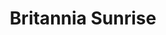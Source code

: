 ---
layout: product
product_id: 1419058446398
id: 1419058446398
title: Britannia Sunrise
body_html: >-
  <p>Taken at Britannia Beach in Squamish, BC during the Summer of 2016.</p>

  <p>This photo has a has a very special place in my heart. The day started at 3 am to catch the sunrise at Britannia Beach. Being in Kitsilano at the time, we had a drive ahead of us; if we were going to make it. It was a full day, starting at Britannia, then on to Whistler and all the way back and past to Abbotsford; all to end the day with a Fieldhouse beer. Truly a day to make one appreciate all that Mother Nature has to offer.</p>

  <p> </p>
vendor: Connell McCarthy
product_type: Posters, Prints, & Visual Artwork
created_at: 2018-08-22T19:41:48-04:00
handle: britannia-sunrise
updated_at: 2022-03-31T15:41:03-04:00
published_at: 2018-08-22T19:38:24-04:00
template_suffix: ""
status: active
published_scope: global
tags: Batch 01, mountain, mountains, Print, snow, sunrise, sunset
admin_graphql_api_id: gid://shopify/Product/1419058446398
variants:
  - id: 39574752919614
    product_id: 1419058446398
    title: 8x10" / Full Colour
    price: "35.00"
    sku: CM-PP-B1-01-XXS-FC
    position: 1
    inventory_policy: continue
    compare_at_price: null
    fulfillment_service: manual
    inventory_management: shopify
    option1: 8x10"
    option2: Full Colour
    option3: null
    created_at: 2021-08-30T12:10:10-04:00
    updated_at: 2022-02-07T15:25:51-05:00
    taxable: true
    barcode: ""
    grams: 208
    image_id: 6198826041406
    weight: 0.208
    weight_unit: kg
    inventory_item_id: 41669193105470
    inventory_quantity: 100
    old_inventory_quantity: 100
    requires_shipping: true
    admin_graphql_api_id: gid://shopify/ProductVariant/39574752919614
  - id: 39574779461694
    product_id: 1419058446398
    title: 8x10" / Black & White
    price: "35.00"
    sku: CM-PP-B1-01-XXS-BW
    position: 2
    inventory_policy: continue
    compare_at_price: null
    fulfillment_service: manual
    inventory_management: shopify
    option1: 8x10"
    option2: Black & White
    option3: null
    created_at: 2021-08-30T12:18:09-04:00
    updated_at: 2022-02-07T15:25:47-05:00
    taxable: true
    barcode: ""
    grams: 208
    image_id: 6198825910334
    weight: 0.208
    weight_unit: kg
    inventory_item_id: 41669219614782
    inventory_quantity: 100
    old_inventory_quantity: 100
    requires_shipping: true
    admin_graphql_api_id: gid://shopify/ProductVariant/39574779461694
  - id: 12375468769342
    product_id: 1419058446398
    title: 8.5x11" / Full Colour
    price: "35.00"
    sku: CM-PP-B1-01-XS-FC
    position: 3
    inventory_policy: continue
    compare_at_price: null
    fulfillment_service: manual
    inventory_management: shopify
    option1: 8.5x11"
    option2: Full Colour
    option3: null
    created_at: 2018-08-22T19:41:48-04:00
    updated_at: 2022-02-07T15:25:51-05:00
    taxable: true
    barcode: ""
    grams: 208
    image_id: 6198826041406
    weight: 0.208
    weight_unit: kg
    inventory_item_id: 12538699546686
    inventory_quantity: 100
    old_inventory_quantity: 100
    requires_shipping: true
    admin_graphql_api_id: gid://shopify/ProductVariant/12375468769342
  - id: 39574776873022
    product_id: 1419058446398
    title: 8.5x11" / Black & White
    price: "35.00"
    sku: CM-PP-B1-01-XS-BW
    position: 4
    inventory_policy: continue
    compare_at_price: null
    fulfillment_service: manual
    inventory_management: shopify
    option1: 8.5x11"
    option2: Black & White
    option3: null
    created_at: 2021-08-30T12:17:20-04:00
    updated_at: 2022-02-07T18:08:21-05:00
    taxable: true
    barcode: ""
    grams: 208
    image_id: 6198825910334
    weight: 0.208
    weight_unit: kg
    inventory_item_id: 41669217026110
    inventory_quantity: 100
    old_inventory_quantity: 100
    requires_shipping: true
    admin_graphql_api_id: gid://shopify/ProductVariant/39574776873022
  - id: 12375468802110
    product_id: 1419058446398
    title: 13x19" / Full Colour
    price: "40.00"
    sku: CM-PP-B1-01-S-FC
    position: 5
    inventory_policy: continue
    compare_at_price: null
    fulfillment_service: manual
    inventory_management: shopify
    option1: 13x19"
    option2: Full Colour
    option3: null
    created_at: 2018-08-22T19:41:48-04:00
    updated_at: 2022-02-07T15:25:52-05:00
    taxable: true
    barcode: ""
    grams: 208
    image_id: 6198826041406
    weight: 0.208
    weight_unit: kg
    inventory_item_id: 12538699579454
    inventory_quantity: 100
    old_inventory_quantity: 100
    requires_shipping: true
    admin_graphql_api_id: gid://shopify/ProductVariant/12375468802110
  - id: 39574778544190
    product_id: 1419058446398
    title: 13x19" / Black & White
    price: "40.00"
    sku: CM-PP-B1-01-S-BW
    position: 6
    inventory_policy: continue
    compare_at_price: null
    fulfillment_service: manual
    inventory_management: shopify
    option1: 13x19"
    option2: Black & White
    option3: null
    created_at: 2021-08-30T12:17:51-04:00
    updated_at: 2022-02-07T15:25:51-05:00
    taxable: true
    barcode: ""
    grams: 208
    image_id: 6198825910334
    weight: 0.208
    weight_unit: kg
    inventory_item_id: 41669218730046
    inventory_quantity: 100
    old_inventory_quantity: 100
    requires_shipping: true
    admin_graphql_api_id: gid://shopify/ProductVariant/39574778544190
  - id: 39574755606590
    product_id: 1419058446398
    title: 16x20" / Full Colour
    price: "50.00"
    sku: CM-PP-B1-01-M-FC
    position: 7
    inventory_policy: continue
    compare_at_price: null
    fulfillment_service: manual
    inventory_management: shopify
    option1: 16x20"
    option2: Full Colour
    option3: null
    created_at: 2021-08-30T12:10:58-04:00
    updated_at: 2022-02-07T15:25:57-05:00
    taxable: true
    barcode: ""
    grams: 208
    image_id: 6198826041406
    weight: 0.208
    weight_unit: kg
    inventory_item_id: 41669195792446
    inventory_quantity: 100
    old_inventory_quantity: 100
    requires_shipping: true
    admin_graphql_api_id: gid://shopify/ProductVariant/39574755606590
  - id: 39574780346430
    product_id: 1419058446398
    title: 16x20" / Black & White
    price: "50.00"
    sku: CM-PP-B1-01-M-BW
    position: 8
    inventory_policy: continue
    compare_at_price: null
    fulfillment_service: manual
    inventory_management: shopify
    option1: 16x20"
    option2: Black & White
    option3: null
    created_at: 2021-08-30T12:18:28-04:00
    updated_at: 2022-02-07T15:25:58-05:00
    taxable: true
    barcode: ""
    grams: 208
    image_id: 6198825910334
    weight: 0.208
    weight_unit: kg
    inventory_item_id: 41669220532286
    inventory_quantity: 100
    old_inventory_quantity: 100
    requires_shipping: true
    admin_graphql_api_id: gid://shopify/ProductVariant/39574780346430
  - id: 39574757310526
    product_id: 1419058446398
    title: 20x24" / Full Colour
    price: "60.00"
    sku: CM-PP-B1-01-L-FC
    position: 9
    inventory_policy: continue
    compare_at_price: null
    fulfillment_service: manual
    inventory_management: shopify
    option1: 20x24"
    option2: Full Colour
    option3: null
    created_at: 2021-08-30T12:11:26-04:00
    updated_at: 2022-02-07T15:24:30-05:00
    taxable: true
    barcode: ""
    grams: 208
    image_id: 6198826041406
    weight: 0.208
    weight_unit: kg
    inventory_item_id: 41669197496382
    inventory_quantity: 100
    old_inventory_quantity: 100
    requires_shipping: true
    admin_graphql_api_id: gid://shopify/ProductVariant/39574757310526
  - id: 39574781329470
    product_id: 1419058446398
    title: 20x24" / Black & White
    price: "60.00"
    sku: CM-PP-B1-01-L-BW
    position: 10
    inventory_policy: continue
    compare_at_price: null
    fulfillment_service: manual
    inventory_management: shopify
    option1: 20x24"
    option2: Black & White
    option3: null
    created_at: 2021-08-30T12:18:45-04:00
    updated_at: 2022-02-07T15:24:31-05:00
    taxable: true
    barcode: ""
    grams: 208
    image_id: 6198825910334
    weight: 0.208
    weight_unit: kg
    inventory_item_id: 41669221515326
    inventory_quantity: 100
    old_inventory_quantity: 100
    requires_shipping: true
    admin_graphql_api_id: gid://shopify/ProductVariant/39574781329470
  - id: 39574758981694
    product_id: 1419058446398
    title: 20x30" / Full Colour
    price: "70.00"
    sku: CM-PP-B1-01-XL-FC
    position: 11
    inventory_policy: continue
    compare_at_price: null
    fulfillment_service: manual
    inventory_management: shopify
    option1: 20x30"
    option2: Full Colour
    option3: null
    created_at: 2021-08-30T12:11:51-04:00
    updated_at: 2022-02-07T15:24:31-05:00
    taxable: true
    barcode: ""
    grams: 208
    image_id: 6198826041406
    weight: 0.208
    weight_unit: kg
    inventory_item_id: 41669199167550
    inventory_quantity: 100
    old_inventory_quantity: 100
    requires_shipping: true
    admin_graphql_api_id: gid://shopify/ProductVariant/39574758981694
  - id: 39574782836798
    product_id: 1419058446398
    title: 20x30" / Black & White
    price: "70.00"
    sku: CM-PP-B1-01-XL-BW
    position: 12
    inventory_policy: continue
    compare_at_price: null
    fulfillment_service: manual
    inventory_management: shopify
    option1: 20x30"
    option2: Black & White
    option3: null
    created_at: 2021-08-30T12:19:12-04:00
    updated_at: 2022-02-07T18:00:11-05:00
    taxable: true
    barcode: ""
    grams: 208
    image_id: 6198825910334
    weight: 0.208
    weight_unit: kg
    inventory_item_id: 41669222989886
    inventory_quantity: 100
    old_inventory_quantity: 100
    requires_shipping: true
    admin_graphql_api_id: gid://shopify/ProductVariant/39574782836798
  - id: 39574761340990
    product_id: 1419058446398
    title: 24x36" / Full Colour
    price: "90.00"
    sku: CM-PP-B1-01-XXL-FC
    position: 13
    inventory_policy: continue
    compare_at_price: null
    fulfillment_service: manual
    inventory_management: shopify
    option1: 24x36"
    option2: Full Colour
    option3: null
    created_at: 2021-08-30T12:12:30-04:00
    updated_at: 2022-02-07T15:24:32-05:00
    taxable: true
    barcode: ""
    grams: 208
    image_id: 6198826041406
    weight: 0.208
    weight_unit: kg
    inventory_item_id: 41669201494078
    inventory_quantity: 100
    old_inventory_quantity: 100
    requires_shipping: true
    admin_graphql_api_id: gid://shopify/ProductVariant/39574761340990
  - id: 39574783950910
    product_id: 1419058446398
    title: 24x36" / Black & White
    price: "90.00"
    sku: CM-PP-B1-01-XXL-BW
    position: 14
    inventory_policy: continue
    compare_at_price: null
    fulfillment_service: manual
    inventory_management: shopify
    option1: 24x36"
    option2: Black & White
    option3: null
    created_at: 2021-08-30T12:19:33-04:00
    updated_at: 2022-02-07T15:24:30-05:00
    taxable: true
    barcode: ""
    grams: 208
    image_id: 6198825910334
    weight: 0.208
    weight_unit: kg
    inventory_item_id: 41669224136766
    inventory_quantity: 100
    old_inventory_quantity: 100
    requires_shipping: true
    admin_graphql_api_id: gid://shopify/ProductVariant/39574783950910
  - id: 39574764322878
    product_id: 1419058446398
    title: 30x40" / Full Colour
    price: "100.00"
    sku: CM-PP-B1-01-XXXL-FC
    position: 15
    inventory_policy: continue
    compare_at_price: null
    fulfillment_service: manual
    inventory_management: shopify
    option1: 30x40"
    option2: Full Colour
    option3: null
    created_at: 2021-08-30T12:13:18-04:00
    updated_at: 2022-02-07T15:24:35-05:00
    taxable: true
    barcode: ""
    grams: 208
    image_id: 6198826041406
    weight: 0.208
    weight_unit: kg
    inventory_item_id: 41669204508734
    inventory_quantity: 100
    old_inventory_quantity: 100
    requires_shipping: true
    admin_graphql_api_id: gid://shopify/ProductVariant/39574764322878
  - id: 39574785392702
    product_id: 1419058446398
    title: 30x40" / Black & White
    price: "100.00"
    sku: CM-PP-B1-01-XXXL-BW
    position: 16
    inventory_policy: continue
    compare_at_price: null
    fulfillment_service: manual
    inventory_management: shopify
    option1: 30x40"
    option2: Black & White
    option3: null
    created_at: 2021-08-30T12:19:59-04:00
    updated_at: 2022-02-07T15:24:35-05:00
    taxable: true
    barcode: ""
    grams: 208
    image_id: 6198825910334
    weight: 0.208
    weight_unit: kg
    inventory_item_id: 41669225578558
    inventory_quantity: 100
    old_inventory_quantity: 100
    requires_shipping: true
    admin_graphql_api_id: gid://shopify/ProductVariant/39574785392702
options:
  - id: 1948189917246
    product_id: 1419058446398
    name: Size
    position: 1
    values:
      - 8x10"
      - 8.5x11"
      - 13x19"
      - 16x20"
      - 20x24"
      - 20x30"
      - 24x36"
      - 30x40"
  - id: 2010255425598
    product_id: 1419058446398
    name: Color
    position: 2
    values:
      - Full Colour
      - Black & White
images:
  - id: 6198826041406
    product_id: 1419058446398
    position: 1
    created_at: 2019-03-04T19:31:57-05:00
    updated_at: 2019-10-20T18:44:16-04:00
    alt: null
    width: 1000
    height: 1500
    src: https://cdn.shopify.com/s/files/1/1624/2355/products/CM---Britannia-Sunrise-_Product-Mockup-2019.jpg?v=1571611456
    variant_ids:
      - 12375468769342
      - 12375468802110
      - 39574752919614
      - 39574755606590
      - 39574757310526
      - 39574758981694
      - 39574761340990
      - 39574764322878
    admin_graphql_api_id: gid://shopify/ProductImage/6198826041406
  - id: 6198825910334
    product_id: 1419058446398
    position: 2
    created_at: 2019-03-04T19:31:55-05:00
    updated_at: 2019-10-20T18:44:16-04:00
    alt: null
    width: 1000
    height: 1500
    src: https://cdn.shopify.com/s/files/1/1624/2355/products/CM---Britannia-Sunrise-_Product-Mockup-2019_-_B_W.jpg?v=1571611456
    variant_ids:
      - 39574776873022
      - 39574778544190
      - 39574779461694
      - 39574780346430
      - 39574781329470
      - 39574782836798
      - 39574783950910
      - 39574785392702
    admin_graphql_api_id: gid://shopify/ProductImage/6198825910334
  - id: 28229531828286
    product_id: 1419058446398
    position: 3
    created_at: 2021-05-04T17:26:49-04:00
    updated_at: 2021-05-04T17:26:49-04:00
    alt: null
    width: 2000
    height: 1800
    src: https://cdn.shopify.com/s/files/1/1624/2355/products/PAR_02_0001_0ce554ac-fa41-4a48-be5c-48cf275850ea.png?v=1620163609
    variant_ids: []
    admin_graphql_api_id: gid://shopify/ProductImage/28229531828286
image:
  id: 6198826041406
  product_id: 1419058446398
  position: 1
  created_at: 2019-03-04T19:31:57-05:00
  updated_at: 2019-10-20T18:44:16-04:00
  alt: null
  width: 1000
  height: 1500
  src: https://cdn.shopify.com/s/files/1/1624/2355/products/CM---Britannia-Sunrise-_Product-Mockup-2019.jpg?v=1571611456
  variant_ids:
    - 12375468769342
    - 12375468802110
    - 39574752919614
    - 39574755606590
    - 39574757310526
    - 39574758981694
    - 39574761340990
    - 39574764322878
  admin_graphql_api_id: gid://shopify/ProductImage/6198826041406

---
